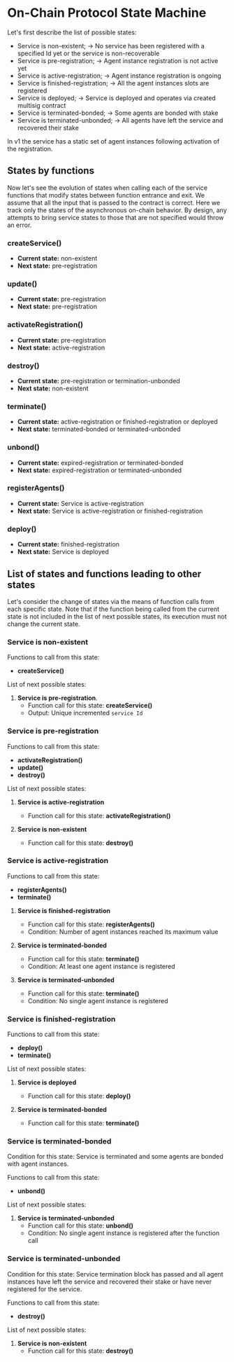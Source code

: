 # On-Chain Protocol State Machine
Let's first describe the list of possible states:
- Service is non-existent; -> No service has been registered with a specified Id yet or the service is non-recoverable
- Service is pre-registration; -> Agent instance registration is not active yet
- Service is active-registration; -> Agent instance registration is ongoing
- Service is finished-registration; -> All the agent instances slots are registered
- Service is deployed; -> Service is deployed and operates via created multisig contract
- Service is terminated-bonded; -> Some agents are bonded with stake
- Service is terminated-unbonded; -> All agents have left the service and recovered their stake

In v1 the service has a static set of agent instances following activation of the registration.

## States by functions
Now let's see the evolution of states when calling each of the service functions that modify states between function
entrance and exit. We assume that all the input that is passed to the contract is correct. Here we track only the states
of the asynchronous on-chain behavior. By design, any attempts to bring service states to those that are not specified
would throw an error.

### createService()
- **Current state:** non-existent
- **Next state:** pre-registration

### update()
- **Current state:** pre-registration
- **Next state:** pre-registration

### activateRegistration()
- **Current state:** pre-registration
- **Next state:** active-registration

### destroy()
- **Current state:** pre-registration or termination-unbonded
- **Next state:** non-existent

### terminate()
- **Current state:** active-registration or finished-registration or deployed
- **Next state:** terminated-bonded or terminated-unbonded

### unbond()
- **Current state:** expired-registration or terminated-bonded
- **Next state:** expired-registration or terminated-unbonded
   
### registerAgents()
- **Current state:** Service is active-registration
- **Next state:** Service is active-registration or finished-registration
   
### deploy()
- **Current state:** finished-registration
- **Next state:** Service is deployed

    
## List of states and functions leading to other states

Let's consider the change of states via the means of function calls from each specific state. Note that if the function
being called from the current state is not included in the list of next possible states, its execution must not change
the current state.

### Service is non-existent
Functions to call from this state:
   - **createService()**

List of next possible states:
1. **Service is pre-registration**.
   - Function call for this state: **createService()**
   - Output: Unique incremented `service Id`

### Service is pre-registration
Functions to call from this state:
  - **activateRegistration()**
  - **update()**
  - **destroy()**

List of next possible states:
1. **Service is active-registration**
   - Function call for this state: **activateRegistration()**


2. **Service is non-existent**
    - Function call for this state: **destroy()**

### Service is active-registration
Functions to call from this state:
  - **registerAgents()**
  - **terminate()**


1. **Service is finished-registration**
    - Function call for this state: **registerAgents()**
    - Condition: Number of agent instances reached its maximum value


2. **Service is terminated-bonded**
    - Function call for this state: **terminate()**
    - Condition: At least one agent instance is registered


3. **Service is terminated-unbonded**
    - Function call for this state: **terminate()**
    - Condition: No single agent instance is registered

### Service is finished-registration
Functions to call from this state:
  - **deploy()**
  - **terminate()**


List of next possible states:
1. **Service is deployed**
    - Function call for this state: **deploy()**


2. **Service is terminated-bonded**
    - Function call for this state: **terminate()**

### Service is terminated-bonded
Condition for this state: Service is terminated and some agents are bonded with agent instances.

Functions to call from this state:
  - **unbond()**


List of next possible states:
1. **Service is terminated-unbonded**
    - Function call for this state: **unbond()**
    - Condition: No single agent instance is registered after the function call

### Service is terminated-unbonded
Condition for this state: Service termination block has passed and all agent instances have left the service and recovered
their stake or have never registered for the service.

Functions to call from this state:
- **destroy()**

List of next possible states:
1. **Service is non-existent**
    - Function call for this state: **destroy()**

